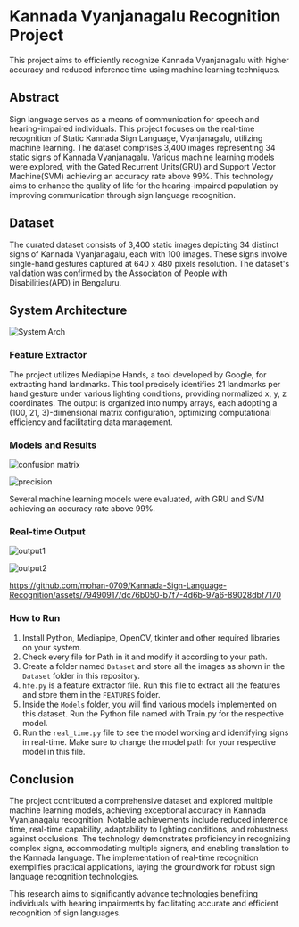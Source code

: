 # Kannada Vyanjanagalu Recognition Project

This project aims to efficiently recognize Kannada Vyanjanagalu with higher accuracy and reduced inference time using machine learning techniques.

## Abstract

Sign language serves as a means of communication for speech and hearing-impaired individuals. This project focuses on the real-time recognition of Static Kannada Sign Language, Vyanjanagalu, utilizing machine learning. The dataset comprises 3,400 images representing 34 static signs of Kannada Vyanjanagalu. Various machine learning models were explored, with the Gated Recurrent Units(GRU) and Support Vector Machine(SVM) achieving an accuracy rate above 99%. This technology aims to enhance the quality of life for the hearing-impaired population by improving communication through sign language recognition.

## Dataset

The curated dataset consists of 3,400 static images depicting 34 distinct signs of Kannada Vyanjanagalu, each with 100 images. These signs involve single-hand gestures captured at 640 x 480 pixels resolution. The dataset's validation was confirmed by the Association of People with Disabilities(APD) in Bengaluru.

## System Architecture
![System Arch](https://github.com/user-attachments/assets/40a3be41-465e-493d-bde1-d38ad433ddeb)


### Feature Extractor

The project utilizes Mediapipe Hands, a tool developed by Google, for extracting hand landmarks. This tool precisely identifies 21 landmarks per hand gesture under various lighting conditions, providing normalized x, y, z coordinates. The output is organized into numpy arrays, each adopting a (100, 21, 3)-dimensional matrix configuration, optimizing computational efficiency and facilitating data management.

### Models and Results

![confusion matrix](https://github.com/user-attachments/assets/e85057e2-8cf5-4478-9098-74de8a857f3f)

![precision](https://github.com/user-attachments/assets/5b412df6-a8bc-4312-870b-afeb8fe4968d)


Several machine learning models were evaluated, with GRU and SVM achieving an accuracy rate above 99%.


### Real-time Output

![output1](https://github.com/user-attachments/assets/af436afd-7090-4d98-b93d-8ae142837a55)

![output2](https://github.com/user-attachments/assets/867387dd-4774-4349-8fd8-40b53e0592de)


https://github.com/mohan-0709/Kannada-Sign-Language-Recognition/assets/79490917/dc76b050-b7f7-4d6b-97a6-89028dbf7170 


### How to Run

1. Install Python, Mediapipe, OpenCV, tkinter and other required libraries on your system.
2. Check every file for Path in it and modify it according to your path.
3. Create a folder named `Dataset` and store all the images as shown in the `Dataset` folder in this repository.
4. `hfe.py` is a feature extractor file. Run this file to extract all the features and store them in the `FEATURES` folder.
5. Inside the `Models` folder, you will find various models implemented on this dataset. Run the Python file named with Train.py for the respective model.
6. Run the `real_time.py` file to see the model working and identifying signs in real-time. Make sure to change the model path for your respective model in this file.


## Conclusion

The project contributed a comprehensive dataset and explored multiple machine learning models, achieving exceptional accuracy in Kannada Vyanjanagalu recognition. Notable achievements include reduced inference time, real-time capability, adaptability to lighting conditions, and robustness against occlusions. The technology demonstrates proficiency in recognizing complex signs, accommodating multiple signers, and enabling translation to the Kannada language. The implementation of real-time recognition exemplifies practical applications, laying the groundwork for robust sign language recognition technologies.

This research aims to significantly advance technologies benefiting individuals with hearing impairments by facilitating accurate and efficient recognition of sign languages.
